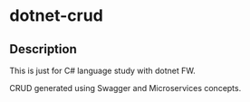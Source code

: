 # dotnet-crud


## Description

This is just for C# language study with dotnet FW.

CRUD generated using Swagger and Microservices concepts.
